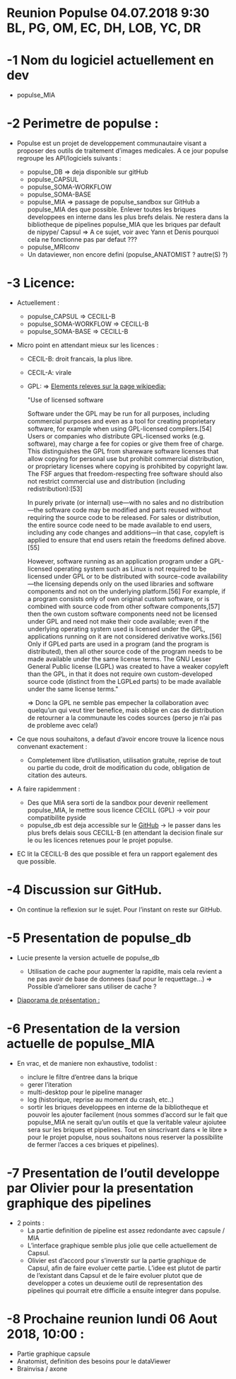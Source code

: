 Reunion Populse 04.07.2018 9:30 BL, PG, OM, EC, DH, LOB, YC, DR
============

-1 Nom du logiciel actuellement en dev
============

- populse_MIA

-2 Perimetre de populse :
============
- Populse est un projet de developpement communautaire visant a proposer des outils de traitement d’images medicales. A ce jour populse regroupe les API/logiciels suivants :

  - populse_DB => deja disponible sur gitHub
  - populse_CAPSUL 
  - populse_SOMA-WORKFLOW
  - populse_SOMA-BASE
  - populse_MIA => passage de populse_sandbox sur GitHub a populse_MIA des que possible. Enlever toutes les briques developpees en interne dans les plus brefs delais. Ne restera dans la bibliotheque de pipelines populse_MIA que les briques par default de nipype/ Capsul => A ce sujet, voir avec Yann et Denis pourquoi cela ne fonctionne pas par defaut ???
  - populse_MRIconv
  - Un dataviewer, non encore defini (populse_ANATOMIST ? autre(S) ?)

-3 Licence:
============

- Actuellement :

  - populse_CAPSUL => CECILL-B
  - populse_SOMA-WORKFLOW =>  CECILL-B
  - populse_SOMA-BASE  => CECILL-B

- Micro point en attendant mieux sur les licences :

  - CECIL-B: droit francais, la plus libre.
  - CECIL-A: virale
  - GPL: => [Elements releves sur la page wikipedia:](https://en.wikipedia.org/wiki/GNU_General_Public_License)

    "Use of licensed software

    Software under the GPL may be run for all purposes, including commercial purposes and even as a tool for creating proprietary software, for example when using GPL-licensed compilers.[54] Users or companies who distribute GPL-licensed works (e.g. software), may charge a fee for copies or give them free of charge. This distinguishes the GPL from shareware software licenses that allow copying for personal use but prohibit commercial distribution, or proprietary licenses where copying is prohibited by copyright law. The FSF argues that freedom-respecting free software should also not restrict commercial use and distribution (including redistribution):[53]

    In purely private (or internal) use—with no sales and no distribution—the software code may be modified and parts reused without requiring the source code to be released. For sales or distribution, the entire source code need to be made available to end users, including any code changes and additions—in that case, copyleft is applied to ensure that end users retain the freedoms defined above.[55]

    However, software running as an application program under a GPL-licensed operating system such as Linux is not required to be licensed under GPL or to be distributed with source-code availability—the licensing depends only on the used libraries and software components and not on the underlying platform.[56] For example, if a program consists only of own original custom software, or is combined with source code from other software components,[57] then the own custom software components need not be licensed under GPL and need not make their code available; even if the underlying operating system used is licensed under the GPL, applications running on it are not considered derivative works.[56] Only if GPLed parts are used in a program (and the program is distributed), then all other source code of the program needs to be made available under the same license terms. The GNU Lesser General Public license (LGPL) was created to have a weaker copyleft than the GPL, in that it does not require own custom-developed source code (distinct from the LGPLed parts) to be made available under the same license terms."


    => Donc la GPL ne semble pas empecher la collaboration avec quelqu’un qui veut tirer benefice, mais oblige en cas de distribution de retourner a la communaute les codes sources (perso je n’ai pas de probleme avec cela!)

- Ce que nous souhaitons, a defaut d’avoir encore trouve la licence nous convenant exactement : 
  - Completement libre d’utilisation, utilisation gratuite, reprise de tout ou partie du code, droit de modification du code, obligation de citation des auteurs.


- A faire rapidemment :
  - Des que MIA sera sorti de la sandbox pour devenir reellement populse_MIA, le mettre sous licence CECILL (GPL) -> voir pour compatibilite pyside
  - populse_db est deja accessible sur le [GitHub](https://github.com/populse) -> le passer dans les plus brefs delais sous CECILL-B (en attendant la decision finale sur le ou les licences retenues pour le projet populse.

- EC lit la CECILL-B des que possible et fera un rapport egalement des que possible.

-4 Discussion sur GitHub.
============
- On continue la reflexion sur le sujet. Pour l’instant on reste sur GitHub.

-5 Presentation de populse_db
============

- Lucie presente la version actuelle de populse_db

    - Utilisation de cache pour augmenter la rapidite, mais cela revient a ne pas avoir de base de donnees (sauf pour le requettage…) => Possible d’ameliorer sans utiliser de cache ?
    
- [Diaporama de présentation :](https://docs.google.com/presentation/d/1z5TYHozp8XXOfXQS2yg5thlo6a6M6YVmzguKzEUdHag/edit)

-6 Presentation de la version actuelle de populse_MIA
============

- En vrac, et de maniere non exhaustive, todolist :

  - inclure le filtre d’entree dans la brique
  - gerer l’iteration
  - multi-desktop pour le pipeline manager
  - log (historique, reprise au moment du crash, etc..)
  - sortir les briques developpees en interne de la bibliotheque et pouvoir les ajouter facilement (nous sommes d’accord sur le fait que populse_MIA ne serait qu’un outils et que la veritable valeur ajoiutee sera sur les briques et pipelines. Tout en sinscrivant dans « le libre » pour le projet populse, nous souhaitons nous reserver la possibilite de fermer l’acces a ces briques et pipelines).

-7 Presentation de l’outil developpe par Olivier pour la presentation graphique des pipelines
============
  - 2 points :
    - La partie definition de pipeline est assez redondante avec capsule / MIA
    - L’interface graphique semble plus jolie que celle actuellement de Capsul. 
    - Olivier est d’accord pour s’inverstir sur la partie graphique de Capsul, afin de faire evoluer cette partie. L’idee est plutot de partir de l’existant dans Capsul et de le faire evoluer plutot que de developper a cotes un deuxieme outil de representation des pipelines qui pourrait etre difficile a ensuite integrer dans populse.

-8 Prochaine reunion lundi 06 Aout 2018, 10:00 :
============

  - Partie graphique capsule
  - Anatomist, definition des besoins pour le dataViewer
  - Brainvisa / axone
